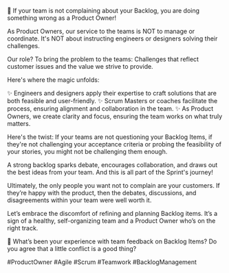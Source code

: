 🚨 If your team is not complaining about your Backlog, you are doing something wrong as a Product Owner! 

As Product Owners, our service to the teams is NOT to manage or coordinate. It's NOT about instructing engineers or designers solving their challenges.

Our role? To bring the problem to the teams: Challenges that reflect customer issues and the value we strive to provide.

Here's where the magic unfolds:

✨ Engineers and designers apply their expertise to craft solutions that are both feasible and user-friendly.
✨ Scrum Masters or coaches facilitate the process, ensuring alignment and collaboration in the team.
✨ As Product Owners, we create clarity and focus, ensuring the team works on what truly matters.

Here's the twist: If your teams are not questioning your Backlog Items, if they're not challenging your acceptance criteria or probing the feasibility of your stories, you might not be challenging them enough.

A strong backlog sparks debate, encourages collaboration, and draws out the best ideas from your team. And this is all part of the Sprint's journey!

Ultimately, the only people you want not to complain are your customers. If they’re happy with the product, then the debates, discussions, and disagreements within your team were well worth it.

Let’s embrace the discomfort of refining and planning Backlog items. It’s a sign of a healthy, self-organizing team and a Product Owner who’s on the right track.

🤔 What’s been your experience with team feedback on Backlog Items? Do you agree that a little conflict is a good thing?

#ProductOwner #Agile #Scrum #Teamwork #BacklogManagement